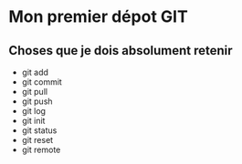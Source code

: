 # Mon premier dépot GIT
## Choses que je dois absolument retenir
- git add
- git commit
- git pull
- git push
- git log
- git init
- git status
- git reset
- git remote

